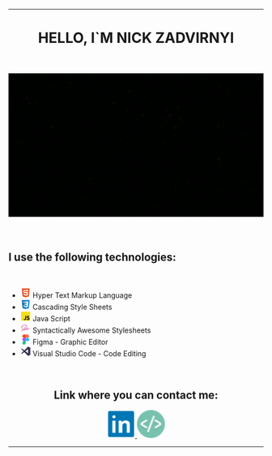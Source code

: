 <div align="center">
  <hr />
  <h1>HELLO, I`M NICK ZADVIRNYI</h1>
  <br /><br />
  <img src="./giphy.gif" width="100%" height="20%" />
</div>
<br /><br />
<div>
  <h2>I use the following technologies:</h2>
  <br />
  <ul>
    <li>
      <img src="./html.png" width="20px" />
      Hyper Text Markup Language
    </li>    
    <li>
      <img src="./css.png" width="20px" />
      Cascading Style Sheets
    </li>    
    <li>
      <img src="./js.png" width="20px" />
      Java Script
    </li>    
    <li>
      <img src="./sass.png" width="20px" />
      Syntactically Awesome Stylesheets
    </li>    
    <li>
      <img src="./figma.png" width="20px" />
      Figma - Graphic Editor
    </li>    
    <li>
      <img src="./vs.png" width="20px" />
      Visual Studio Code - Code Editing
    </li>    
</div>
<br />
<div id="footer" align="center">
  <h2>Link where you can contact me:</h2>
    <a href="https://www.linkedin.com/in/mykola-zadvirnyi/">
      <img src="./in.png" width="55px" />
    </a>
    <a href="#!">
      <img src="./favicon.png" width="55px" />
    </a>
  <hr />
</div>
